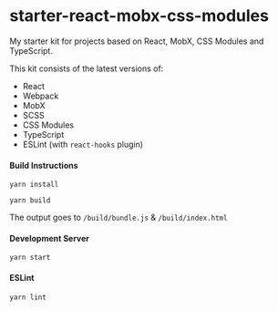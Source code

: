 # starter-react-mobx-css-modules
My starter kit for projects based on React, MobX, CSS Modules and TypeScript.

This kit consists of the latest versions of:
* React
* Webpack
* MobX
* SCSS
* CSS Modules
* TypeScript
* ESLint (with `react-hooks` plugin)

#### Build Instructions

`yarn install`

`yarn build`

The output goes to `/build/bundle.js` & `/build/index.html`

#### Development Server

`yarn start`

#### ESLint

`yarn lint`
